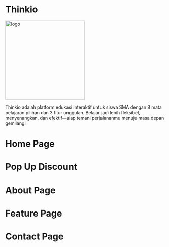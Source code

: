 # Thinkio
<img src="https://github.com/husnakamilaa/UCP1_20230140238_E/blob/main/foto/thinkiopng.png?raw=true" alt="logo" style="width: 250px; height: 250px;">
<p>Thinkio adalah platform edukasi interaktif untuk siswa SMA dengan 8 mata pelajaran pilihan dan 3 fitur unggulan. Belajar jadi lebih fleksibel, menyenangkan, dan efektif—siap temani perjalananmu menuju masa depan gemilang!</p>

# Home Page
# Pop Up Discount
# About Page
# Feature Page
# Contact Page
